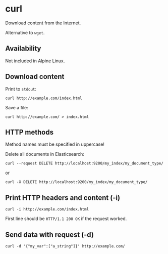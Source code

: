 # curl

Download content from the Internet.

Alternative to `wget`.


## Availability

Not included in Alpine Linux.


## Download content

Print to `stdout`:

	curl http://example.com/index.html

Save a file:

	curl http://example.com/ > index.html


## HTTP methods

Method names must be specified in uppercase!

Delete all documents in Elasticsearch:

	curl --request DELETE http://localhost:9200/my_index/my_document_type/

or

	curl -X DELETE http://localhost:9200/my_index/my_document_type/


## Print HTTP headers and content (-i)

	curl -i http://example.com/index.html

First line should be `HTTP/1.1 200 OK` if the request worked.


## Send data with request (-d)

	curl -d '{"my_var":["a_string"]}' http://example.com/
